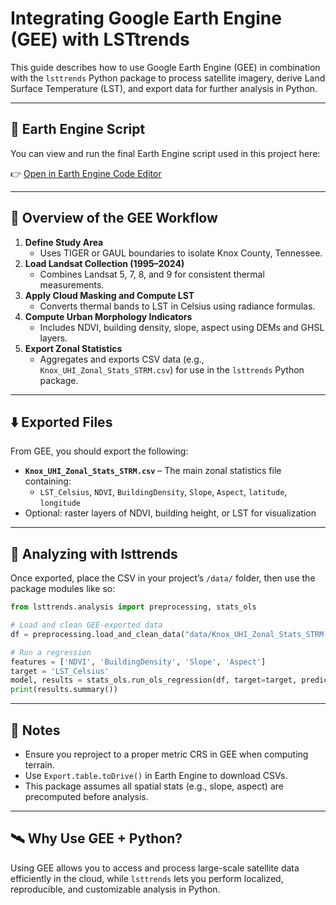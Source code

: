 # Integrating Google Earth Engine (GEE) with LSTtrends

This guide describes how to use Google Earth Engine (GEE) in combination with the `lsttrends` Python package to process satellite imagery, derive Land Surface Temperature (LST), and export data for further analysis in Python.

---

## 🔗 Earth Engine Script

You can view and run the final Earth Engine script used in this project here:

👉 [Open in Earth Engine Code Editor](https://code.earthengine.google.com/04423d46f923da2eab50d1398a490ae0)

---

## 📌 Overview of the GEE Workflow

1. **Define Study Area**
   - Uses TIGER or GAUL boundaries to isolate Knox County, Tennessee.
2. **Load Landsat Collection (1995–2024)**
   - Combines Landsat 5, 7, 8, and 9 for consistent thermal measurements.
3. **Apply Cloud Masking and Compute LST**
   - Converts thermal bands to LST in Celsius using radiance formulas.
4. **Compute Urban Morphology Indicators**
   - Includes NDVI, building density, slope, aspect using DEMs and GHSL layers.
5. **Export Zonal Statistics**
   - Aggregates and exports CSV data (e.g., `Knox_UHI_Zonal_Stats_STRM.csv`) for use in the `lsttrends` Python package.

---

## ⬇️ Exported Files

From GEE, you should export the following:
- **`Knox_UHI_Zonal_Stats_STRM.csv`** – The main zonal statistics file containing:
  - `LST_Celsius`, `NDVI`, `BuildingDensity`, `Slope`, `Aspect`, `latitude`, `longitude`
- Optional: raster layers of NDVI, building height, or LST for visualization

---

## 🐍 Analyzing with lsttrends

Once exported, place the CSV in your project’s `/data/` folder, then use the package modules like so:

```python
from lsttrends.analysis import preprocessing, stats_ols

# Load and clean GEE-exported data
df = preprocessing.load_and_clean_data("data/Knox_UHI_Zonal_Stats_STRM.csv")

# Run a regression
features = ['NDVI', 'BuildingDensity', 'Slope', 'Aspect']
target = 'LST_Celsius'
model, results = stats_ols.run_ols_regression(df, target=target, predictors=features)
print(results.summary())
```

---

## 📘 Notes
- Ensure you reproject to a proper metric CRS in GEE when computing terrain.
- Use `Export.table.toDrive()` in Earth Engine to download CSVs.
- This package assumes all spatial stats (e.g., slope, aspect) are precomputed before analysis.

---

## 🛰️ Why Use GEE + Python?

Using GEE allows you to access and process large-scale satellite data efficiently in the cloud, while `lsttrends` lets you perform localized, reproducible, and customizable analysis in Python.

